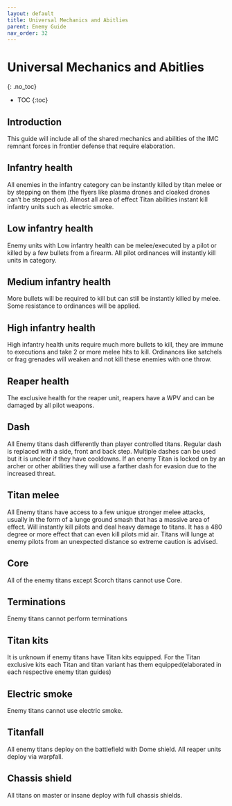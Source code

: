 ```yaml
---
layout: default
title: Universal Mechanics and Abitlies
parent: Enemy Guide
nav_order: 32
---
```


# Universal Mechanics and Abitlies
{: .no_toc}

- TOC
{:toc}

## Introduction

This guide will include all of the shared mechanics and abilities of the IMC remnant forces in frontier defense that require elaboration. 

## Infantry health

All enemies in the infantry category can be instantly killed by titan melee or by stepping on them (the flyers like plasma drones and cloaked drones can’t be stepped on). Almost all area of effect Titan abilities instant kill infantry units such as electric smoke.

## Low infantry health

Enemy units with Low infantry health can be melee/executed by a pilot or killed by a few bullets from a firearm. All pilot ordinances will instantly kill units in category.

## Medium infantry health 

More bullets will be required to kill but can still be instantly killed by melee. Some resistance to ordinances will be applied.

## High infantry health 

High infantry health units require much more bullets to kill, they are immune to executions and take 2 or more melee hits to kill. Ordinances like satchels or frag grenades will weaken and not kill these enemies with one throw. 

## Reaper health 

The exclusive health for the reaper unit, reapers have a WPV and can be damaged by all pilot weapons.

## Dash

All Enemy titans dash differently than player controlled titans. Regular dash is replaced with a side, front and back step. Multiple dashes can be used but it is unclear if they have cooldowns. If an enemy Titan is locked on by an archer or other abilities they will use a farther dash for evasion due to the increased threat.

## Titan melee

All Enemy titans have access to a few unique stronger melee attacks, usually in the form of a lunge ground smash that has a massive area of effect. Will instantly kill pilots and deal heavy damage to titans. It has a 480 degree or more effect that can even kill pilots mid air. Titans will lunge at enemy pilots from an unexpected distance so extreme caution is advised. 

## Core

All of the enemy titans except Scorch titans cannot use Core. 

## Terminations

Enemy titans cannot perform terminations 

## Titan kits 

It is unknown if enemy titans have Titan kits equipped. For the Titan exclusive kits each Titan and titan variant has them equipped(elaborated in each respective enemy titan guides) 

## Electric smoke 

Enemy titans cannot use electric smoke.

## Titanfall

All enemy titans deploy on the battlefield with Dome shield. All reaper units deploy via warpfall.

## Chassis shield 

All titans on master or insane deploy with full chassis shields.